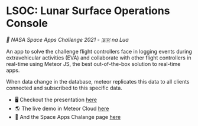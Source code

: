 # LSOC: Lunar Surface Operations Console
*🚀 NASA Space Apps Challenge 2021 - 🇧🇷 na Lua*

An app to solve the challenge flight controllers face in logging events during extravehicular 
activities (EVA) and collaborate with other flight controllers in real-time using Meteor JS, 
the best out-of-the-box solution to real-time apps. 

When data change in the database, meteor replicates this data to all clients 
connected and subscribed to this specific data.

* 🖥️ Checkout the presentation [here](https://docs.google.com/presentation/d/1PCmK-VGB0F5WHLbM5O1KDtWpjZMGkmP-SM--j8mBjzg/edit?usp=sharing)
* 🌎 The live demo in Meteor Cloud [here](https://douglas0n.meteorapp.com/)
* 🚀 And the Space Apps Chalange page [here](https://2021.spaceappschallenge.org/challenges/statements/lunar-surface-operations-real-time-collaboration/teams/br-na-lua/project)
